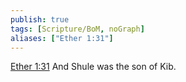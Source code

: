 ```yaml
---
publish: true
tags: [Scripture/BoM, noGraph]
aliases: ["Ether 1:31"]
---
```

[Ether 1:31](https://churchofjesuschrist.org/study/scriptures/bofm/ether/1?lang=eng&id=p31#p31) And Shule was the son of Kib.
